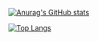 [![Anurag's GitHub stats](https://github-readme-stats.vercel.app/api?username=freedom10086&count_private=true&show_icons=true&theme=dark)](https://github.com/anuraghazra/github-readme-stats)

[![Top Langs](https://github-readme-stats.vercel.app/api/top-langs/?username=freedom10086&count_private=true&theme=dark&layout=compact)](https://github.com/anuraghazra/github-readme-stats)

